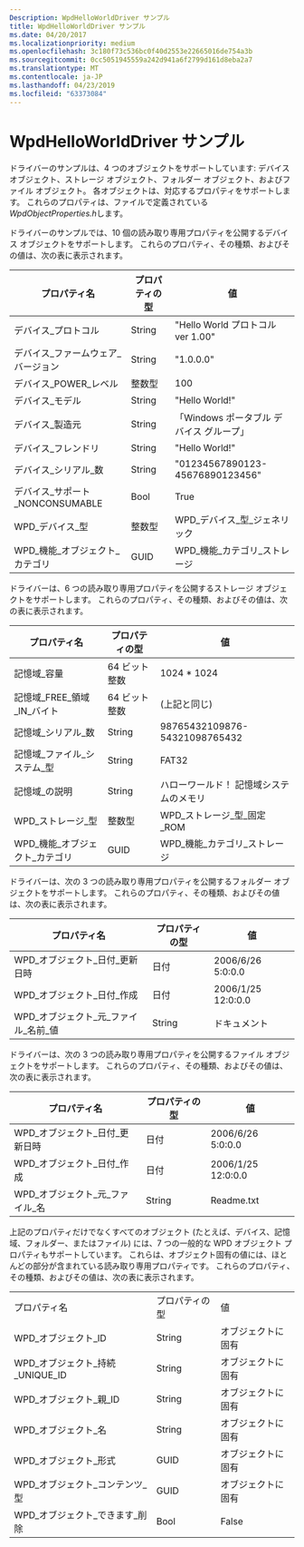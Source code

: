 ```yaml
---
Description: WpdHelloWorldDriver サンプル
title: WpdHelloWorldDriver サンプル
ms.date: 04/20/2017
ms.localizationpriority: medium
ms.openlocfilehash: 3c180f73c536bc0f40d2553e22665016de754a3b
ms.sourcegitcommit: 0cc5051945559a242d941a6f2799d161d8eba2a7
ms.translationtype: MT
ms.contentlocale: ja-JP
ms.lasthandoff: 04/23/2019
ms.locfileid: "63373084"
---
```

# <a name="the-wpdhelloworlddriver-sample"></a>WpdHelloWorldDriver サンプル


ドライバーのサンプルは、4 つのオブジェクトをサポートしています: デバイス オブジェクト、ストレージ オブジェクト、フォルダー オブジェクト、およびファイル オブジェクト。 各オブジェクトは、対応するプロパティをサポートします。 これらのプロパティは、ファイルで定義されている*WpdObjectProperties.h*します。

ドライバーのサンプルでは、10 個の読み取り専用プロパティを公開するデバイス オブジェクトをサポートします。 これらのプロパティ、その種類、およびその値は、次の表に表示されます。

| プロパティ名                     | プロパティの型 | 値                              |
|-----------------------------------|---------------|------------------------------------|
| デバイス\_プロトコル                  | String        | "Hello World プロトコル ver 1.00"    |
| デバイス\_ファームウェア\_バージョン         | String        | "1.0.0.0"                          |
| デバイス\_POWER\_レベル              | 整数型       | 100                                |
| デバイス\_モデル                     | String        | "Hello World!"                     |
| デバイス\_製造元              | String        | 「Windows ポータブル デバイス グループ」   |
| デバイス\_フレンドリ                  | String        | "Hello World!"                     |
| デバイス\_シリアル\_数            | String        | "01234567890123-45676890123456"    |
| デバイス\_サポート\_NONCONSUMABLE   | Bool          | True                               |
| WPD\_デバイス\_型                 | 整数型       | WPD\_デバイス\_型\_ジェネリック         |
| WPD\_機能\_オブジェクト\_カテゴリ | GUID          | WPD\_機能\_カテゴリ\_ストレージ |

 

ドライバーは、6 つの読み取り専用プロパティを公開するストレージ オブジェクトをサポートします。 これらのプロパティ、その種類、およびその値は、次の表に表示されます。

| プロパティ名                     | プロパティの型  | 値                              |
|-----------------------------------|----------------|------------------------------------|
| 記憶域\_容量                 | 64 ビット整数 | 1024 \* 1024                       |
| 記憶域\_FREE\_領域\_IN\_バイト   | 64 ビット整数 | (上記と同じ)                    |
| 記憶域\_シリアル\_数           | String         | 98765432109876-54321098765432      |
| 記憶域\_ファイル\_システム\_型       | String         | FAT32                              |
| 記憶域\_の説明              | String         | ハローワールド！ 記憶域システムのメモリ |
| WPD\_ストレージ\_型                | 整数型        | WPD\_ストレージ\_型\_固定\_ROM     |
| WPD\_機能\_オブジェクト\_カテゴリ | GUID           | WPD\_機能\_カテゴリ\_ストレージ |

 

ドライバーは、次の 3 つの読み取り専用プロパティを公開するフォルダー オブジェクトをサポートします。 これらのプロパティ、その種類、およびその値は、次の表に表示されます。

| プロパティ名                            | プロパティの型 | 値              |
|------------------------------------------|---------------|--------------------|
| WPD\_オブジェクト\_日付\_更新日時              | 日付          | 2006/6/26 5:0:0.0  |
| WPD\_オブジェクト\_日付\_作成               | 日付          | 2006/1/25 12:0:0.0 |
| WPD\_オブジェクト\_元\_ファイル\_名前\_値 | String        | ドキュメント          |

 

ドライバーは、次の 3 つの読み取り専用プロパティを公開するファイル オブジェクトをサポートします。 これらのプロパティ、その種類、およびその値は、次の表に表示されます。

| プロパティ名                     | プロパティの型 | 値              |
|-----------------------------------|---------------|--------------------|
| WPD\_オブジェクト\_日付\_更新日時       | 日付          | 2006/6/26 5:0:0.0  |
| WPD\_オブジェクト\_日付\_作成        | 日付          | 2006/1/25 12:0:0.0 |
| WPD\_オブジェクト\_元\_ファイル\_名 | String        | Readme.txt         |

 

上記のプロパティだけでなくすべてのオブジェクト (たとえば、デバイス、記憶域、フォルダー、またはファイル) には、7 つの一般的な WPD オブジェクト プロパティもサポートしています。 これらは、オブジェクト固有の値には、ほとんどの部分が含まれている読み取り専用プロパティです。 これらのプロパティ、その種類、およびその値は、次の表に表示されます。

|                                     |               |                 |
|-------------------------------------|---------------|-----------------|
| プロパティ名                       | プロパティの型 | 値           |
| WPD\_オブジェクト\_ID                     | String        | オブジェクトに固有 |
| WPD\_オブジェクト\_持続\_UNIQUE\_ID | String        | オブジェクトに固有 |
| WPD\_オブジェクト\_親\_ID             | String        | オブジェクトに固有 |
| WPD\_オブジェクト\_名                   | String        | オブジェクトに固有 |
| WPD\_オブジェクト\_形式                 | GUID          | オブジェクトに固有 |
| WPD\_オブジェクト\_コンテンツ\_型          | GUID          | オブジェクトに固有 |
| WPD\_オブジェクト\_できます\_削除            | Bool          | False           |

 

 

 




